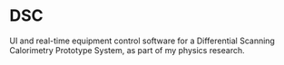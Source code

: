 # DSC
UI and real-time equipment control software for a Differential Scanning Calorimetry Prototype System, as part of my physics research. 
